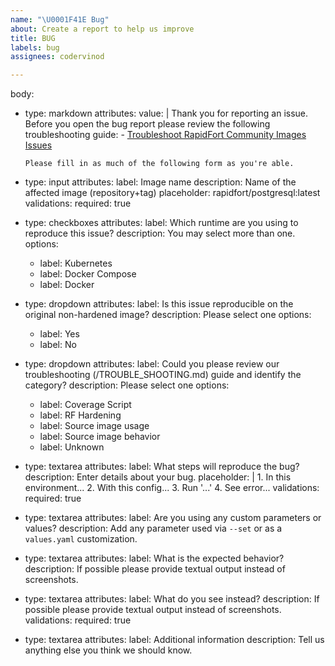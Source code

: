 ```yaml
---
name: "\U0001F41E Bug"
about: Create a report to help us improve
title: BUG
labels: bug
assignees: codervinod

---
```


body:
  - type: markdown
    attributes:
      value: |
        Thank you for reporting an issue. Before you open the bug report please review the following troubleshooting guide:
          - [Troubleshoot RapidFort Community Images Issues](https://github.com/rapidfort/community-images/blob/main/TROUBLE_SHOOTING.md)

        Please fill in as much of the following form as you're able.
  - type: input
    attributes:
      label: Image name
      description: Name of the affected image (repository+tag)
      placeholder: rapidfort/postgresql:latest
    validations:
      required: true
  - type: checkboxes
    attributes:
    label: Which runtime are you using to reproduce this issue?
    description: You may select more than one.
    options:
      - label: Kubernetes
      - label: Docker Compose
      - label: Docker
  - type: dropdown
    attributes:
    label: Is this issue reproducible on the original non-hardened image?
    description: Please select one
    options:
      - label: Yes
      - label: No
  - type: dropdown
    attributes:
    label: Could you please review our troubleshooting (/TROUBLE_SHOOTING.md) guide and identify the category?
    description: Please select one
    options:
      - label: Coverage Script
      - label: RF Hardening
      - label: Source image usage
      - label: Source image behavior
      - label: Unknown
  - type: textarea
    attributes:
      label: What steps will reproduce the bug?
      description: Enter details about your bug.
      placeholder: |
        1. In this environment...
        2. With this config...
        3. Run '...'
        4. See error...
    validations:
      required: true
  - type: textarea
    attributes:
      label: Are you using any custom parameters or values?
      description: Add any parameter used via `--set` or as a `values.yaml` customization.
  - type: textarea
    attributes:
      label: What is the expected behavior?
      description: If possible please provide textual output instead of screenshots.
  - type: textarea
    attributes:
      label: What do you see instead?
      description: If possible please provide textual output instead of screenshots.
    validations:
      required: true
  - type: textarea
    attributes:
      label: Additional information
      description: Tell us anything else you think we should know.

